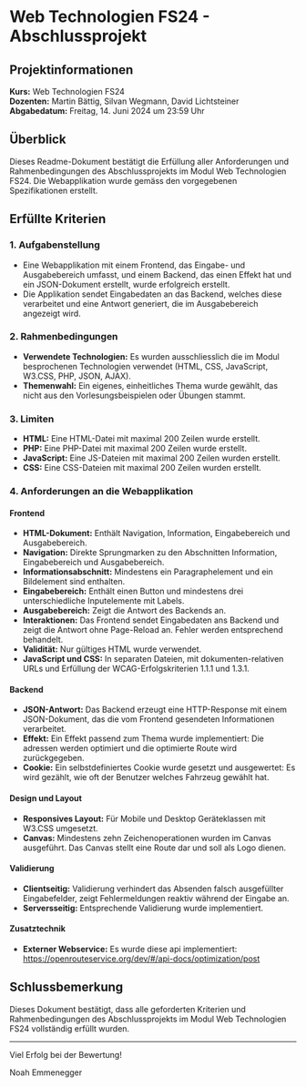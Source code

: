 # Web Technologien FS24 - Abschlussprojekt

## Projektinformationen

**Kurs:** Web Technologien FS24  
**Dozenten:** Martin Bättig, Silvan Wegmann, David Lichtsteiner  
**Abgabedatum:** Freitag, 14. Juni 2024 um 23:59 Uhr

## Überblick

Dieses Readme-Dokument bestätigt die Erfüllung aller Anforderungen und Rahmenbedingungen des Abschlussprojekts im Modul Web Technologien FS24. Die Webapplikation wurde gemäss den vorgegebenen Spezifikationen erstellt.

## Erfüllte Kriterien

### 1. Aufgabenstellung

-   Eine Webapplikation mit einem Frontend, das Eingabe- und Ausgabebereich umfasst, und einem Backend, das einen Effekt hat und ein JSON-Dokument erstellt, wurde erfolgreich erstellt.
-   Die Applikation sendet Eingabedaten an das Backend, welches diese verarbeitet und eine Antwort generiert, die im Ausgabebereich angezeigt wird.

### 2. Rahmenbedingungen

-   **Verwendete Technologien:** Es wurden ausschliesslich die im Modul besprochenen Technologien verwendet (HTML, CSS, JavaScript, W3.CSS, PHP, JSON, AJAX).
-   **Themenwahl:** Ein eigenes, einheitliches Thema wurde gewählt, das nicht aus den Vorlesungsbeispielen oder Übungen stammt.

### 3. Limiten

-   **HTML:** Eine HTML-Datei mit maximal 200 Zeilen wurde erstellt.
-   **PHP:** Eine PHP-Datei mit maximal 200 Zeilen wurde erstellt.
-   **JavaScript:** Eine JS-Dateien mit maximal 200 Zeilen wurden erstellt.
-   **CSS:** Eine CSS-Dateien mit maximal 200 Zeilen wurden erstellt.

### 4. Anforderungen an die Webapplikation

#### Frontend

-   **HTML-Dokument:** Enthält Navigation, Information, Eingabebereich und Ausgabebereich.
-   **Navigation:** Direkte Sprungmarken zu den Abschnitten Information, Eingabebereich und Ausgabebereich.
-   **Informationsabschnitt:** Mindestens ein Paragraphelement und ein Bildelement sind enthalten.
-   **Eingabebereich:** Enthält einen Button und mindestens drei unterschiedliche Inputelemente mit Labels.
-   **Ausgabebereich:** Zeigt die Antwort des Backends an.
-   **Interaktionen:** Das Frontend sendet Eingabedaten ans Backend und zeigt die Antwort ohne Page-Reload an. Fehler werden entsprechend behandelt.
-   **Validität:** Nur gültiges HTML wurde verwendet.
-   **JavaScript und CSS:** In separaten Dateien, mit dokumenten-relativen URLs und Erfüllung der WCAG-Erfolgskriterien 1.1.1 und 1.3.1.

#### Backend

-   **JSON-Antwort:** Das Backend erzeugt eine HTTP-Response mit einem JSON-Dokument, das die vom Frontend gesendeten Informationen verarbeitet.
-   **Effekt:** Ein Effekt passend zum Thema wurde implementiert: Die adressen werden optimiert und die optimierte Route wird zurückgegeben.
-   **Cookie:** Ein selbstdefiniertes Cookie wurde gesetzt und ausgewertet: Es wird gezählt, wie oft der Benutzer welches Fahrzeug gewählt hat.

#### Design und Layout

-   **Responsives Layout:** Für Mobile und Desktop Geräteklassen mit W3.CSS umgesetzt.
-   **Canvas:** Mindestens zehn Zeichenoperationen wurden im Canvas ausgeführt. Das Canvas stellt eine Route dar und soll als Logo dienen.

#### Validierung

-   **Clientseitig:** Validierung verhindert das Absenden falsch ausgefüllter Eingabefelder, zeigt Fehlermeldungen reaktiv während der Eingabe an.
-   **Serversseitig:** Entsprechende Validierung wurde implementiert.

#### Zusatztechnik

-   **Externer Webservice:** Es wurde diese api implementiert: https://openrouteservice.org/dev/#/api-docs/optimization/post

## Schlussbemerkung

Dieses Dokument bestätigt, dass alle geforderten Kriterien und Rahmenbedingungen des Abschlussprojekts im Modul Web Technologien FS24 vollständig erfüllt wurden.

---

Viel Erfolg bei der Bewertung!

Noah Emmenegger

